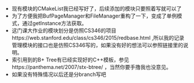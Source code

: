 * 现有模块的CMakeList我已经写好了，后续添加的模块只要照着写就可以了
* 为了方便我把BufPageManager和FileManager重构了一下，变成了单例模式，通过getInstance方法获取。
* 这门课大作业的模块划分是仿照CS346的项目https://web.stanford.edu/class/cs346/2015/redbase.html ,所以我的记录管理模块的接口也是仿照CS346写的，如果没有好的想法可以参照链接里的说明。
* 索引用到的B+ Tree有已经实现好的C++模板，参见https://panthema.net/2007/stx-btree/ ，当然你要手撸我也没意见。
* 如果没有特殊情况以后还是分branch写吧